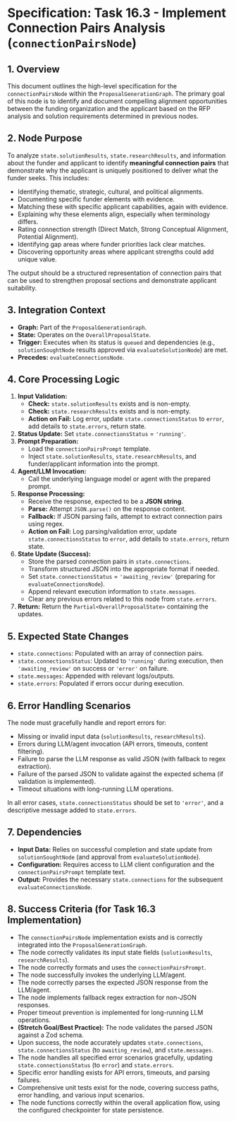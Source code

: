 # Specification: Task 16.3 - Implement Connection Pairs Analysis (`connectionPairsNode`)

## 1. Overview

This document outlines the high-level specification for the `connectionPairsNode` within the `ProposalGenerationGraph`. The primary goal of this node is to identify and document compelling alignment opportunities between the funding organization and the applicant based on the RFP analysis and solution requirements determined in previous nodes.

## 2. Node Purpose

To analyze `state.solutionResults`, `state.researchResults`, and information about the funder and applicant to identify **meaningful connection pairs** that demonstrate why the applicant is uniquely positioned to deliver what the funder seeks. This includes:

- Identifying thematic, strategic, cultural, and political alignments.
- Documenting specific funder elements with evidence.
- Matching these with specific applicant capabilities, again with evidence.
- Explaining why these elements align, especially when terminology differs.
- Rating connection strength (Direct Match, Strong Conceptual Alignment, Potential Alignment).
- Identifying gap areas where funder priorities lack clear matches.
- Discovering opportunity areas where applicant strengths could add unique value.

The output should be a structured representation of connection pairs that can be used to strengthen proposal sections and demonstrate applicant suitability.

## 3. Integration Context

- **Graph:** Part of the `ProposalGenerationGraph`.
- **State:** Operates on the `OverallProposalState`.
- **Trigger:** Executes when its status is `queued` and dependencies (e.g., `solutionSoughtNode` results approved via `evaluateSolutionNode`) are met.
- **Precedes:** `evaluateConnectionsNode`.

## 4. Core Processing Logic

1.  **Input Validation:**
    - **Check:** `state.solutionResults` exists and is non-empty.
    - **Check:** `state.researchResults` exists and is non-empty.
    - **Action on Fail:** Log error, update `state.connectionsStatus` to `error`, add details to `state.errors`, return state.
2.  **Status Update:** Set `state.connectionsStatus` = `'running'`.
3.  **Prompt Preparation:**
    - Load the `connectionPairsPrompt` template.
    - Inject `state.solutionResults`, `state.researchResults`, and funder/applicant information into the prompt.
4.  **Agent/LLM Invocation:**
    - Call the underlying language model or agent with the prepared prompt.
5.  **Response Processing:**
    - Receive the response, expected to be a **JSON string**.
    - **Parse:** Attempt `JSON.parse()` on the response content.
    - **Fallback:** If JSON parsing fails, attempt to extract connection pairs using regex.
    - **Action on Fail:** Log parsing/validation error, update `state.connectionsStatus` to `error`, add details to `state.errors`, return state.
6.  **State Update (Success):**
    - Store the parsed connection pairs in `state.connections`.
    - Transform structured JSON into the appropriate format if needed.
    - Set `state.connectionsStatus` = `'awaiting_review'` (preparing for `evaluateConnectionsNode`).
    - Append relevant execution information to `state.messages`.
    - Clear any previous errors related to this node from `state.errors`.
7.  **Return:** Return the `Partial<OverallProposalState>` containing the updates.

## 5. Expected State Changes

- `state.connections`: Populated with an array of connection pairs.
- `state.connectionsStatus`: Updated to `'running'` during execution, then `'awaiting_review'` on success or `'error'` on failure.
- `state.messages`: Appended with relevant logs/outputs.
- `state.errors`: Populated if errors occur during execution.

## 6. Error Handling Scenarios

The node must gracefully handle and report errors for:

- Missing or invalid input data (`solutionResults`, `researchResults`).
- Errors during LLM/agent invocation (API errors, timeouts, content filtering).
- Failure to parse the LLM response as valid JSON (with fallback to regex extraction).
- Failure of the parsed JSON to validate against the expected schema (if validation is implemented).
- Timeout situations with long-running LLM operations.

In all error cases, `state.connectionsStatus` should be set to `'error'`, and a descriptive message added to `state.errors`.

## 7. Dependencies

- **Input Data:** Relies on successful completion and state update from `solutionSoughtNode` (and approval from `evaluateSolutionNode`).
- **Configuration:** Requires access to LLM client configuration and the `connectionPairsPrompt` template text.
- **Output:** Provides the necessary `state.connections` for the subsequent `evaluateConnectionsNode`.

## 8. Success Criteria (for Task 16.3 Implementation)

- The `connectionPairsNode` implementation exists and is correctly integrated into the `ProposalGenerationGraph`.
- The node correctly validates its input state fields (`solutionResults`, `researchResults`).
- The node correctly formats and uses the `connectionPairsPrompt`.
- The node successfully invokes the underlying LLM/agent.
- The node correctly parses the expected JSON response from the LLM/agent.
- The node implements fallback regex extraction for non-JSON responses.
- Proper timeout prevention is implemented for long-running LLM operations.
- **(Stretch Goal/Best Practice):** The node validates the parsed JSON against a Zod schema.
- Upon success, the node accurately updates `state.connections`, `state.connectionsStatus` (to `awaiting_review`), and `state.messages`.
- The node handles all specified error scenarios gracefully, updating `state.connectionsStatus` (to `error`) and `state.errors`.
- Specific error handling exists for API errors, timeouts, and parsing failures.
- Comprehensive unit tests exist for the node, covering success paths, error handling, and various input scenarios.
- The node functions correctly within the overall application flow, using the configured checkpointer for state persistence.
